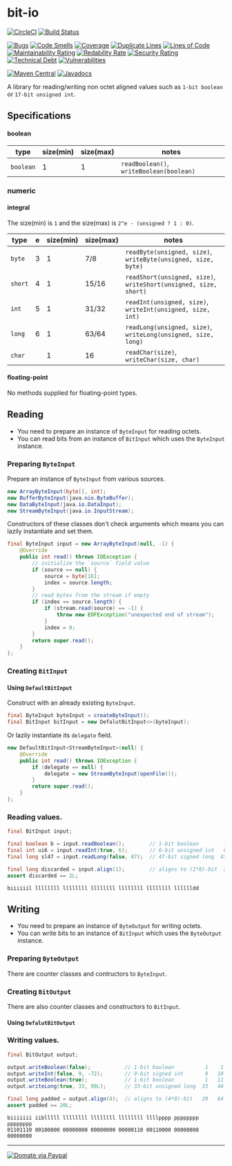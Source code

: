 bit-io
======
[![CircleCI](https://circleci.com/gh/jinahya/bit-io/tree/develop.svg?style=svg)](https://circleci.com/gh/jinahya/bit-io/tree/develop)
[![Build Status](https://travis-ci.org/jinahya/bit-io.svg?branch=develop)](https://travis-ci.org/jinahya/bit-io)

[![Bugs](https://sonarcloud.io/api/project_badges/measure?project=com.github.jinahya%3Abit-io%3Adevelop&metric=bugs)](https://sonarcloud.io/component_measures?id=com.github.jinahya%3Abit-io%3Adevelop&metric=bugs)
[![Code Smells](https://sonarcloud.io/api/project_badges/measure?project=com.github.jinahya%3Abit-io%3Adevelop&metric=code_smells)](https://sonarcloud.io/component_measures?id=com.github.jinahya%3Abit-io%3Adevelop&metric=code_smells)
[![Coverage](https://sonarcloud.io/api/project_badges/measure?project=com.github.jinahya%3Abit-io%3Adevelop&metric=coverage)](https://sonarcloud.io/component_measures?id=com.github.jinahya%3Abit-io%3Adevelop&metric=Coverage)
[![Duplicate Lines](https://sonarcloud.io/api/project_badges/measure?project=com.github.jinahya%3Abit-io%3Adevelop&metric=duplicated_lines_density)](https://sonarcloud.io/component_measures?id=com.github.jinahya%3Abit-io%3Adevelop&metric=Duplications)
[![Lines of Code](https://sonarcloud.io/api/project_badges/measure?project=com.github.jinahya%3Abit-io%3Adevelop&metric=ncloc)](https://sonarcloud.io/component_measures?id=com.github.jinahya%3Abit-io%3Adevelop&metric=ncloc)
[![Maintainability Rating](https://sonarcloud.io/api/project_badges/measure?project=com.github.jinahya%3Abit-io%3Adevelop&metric=sqale_rating)](https://sonarcloud.io/component_measures?id=com.github.jinahya%3Abit-io%3Adevelop&metric=sqale_rating)
[![Redability Rate](https://sonarcloud.io/api/project_badges/measure?project=com.github.jinahya%3Abit-io%3Adevelop&metric=reliability_rating)](https://sonarcloud.io/component_measures?id=com.github.jinahya%3Abit-io%3Adevelop&metric=Reliability)
[![Security Rating](https://sonarcloud.io/api/project_badges/measure?project=com.github.jinahya%3Abit-io%3Adevelop&metric=security_rating)](https://sonarcloud.io/component_measures?id=com.github.jinahya%3Abit-io%3Adevelop&metric=Security)
[![Technical Debt](https://sonarcloud.io/api/project_badges/measure?project=com.github.jinahya%3Abit-io%3Adevelop&metric=sqale_index)](https://sonarcloud.io/component_measures?id=com.github.jinahya%3Abit-io%3Adevelop&metric=Maintainability)
[![Vulnerabilities](https://sonarcloud.io/api/project_badges/measure?project=com.github.jinahya%3Abit-io%3Adevelop&metric=vulnerabilities)](https://sonarcloud.io/component_measures?id=com.github.jinahya%3Abit-io%3Adevelop&metric=vulnerabilities)

[![Maven Central](https://img.shields.io/maven-central/v/com.github.jinahya/bit-io.svg)](http://search.maven.org/#search%7Cga%7C1%7Ca%3A%22bit-io%22)
[![Javadocs](http://www.javadoc.io/badge/com.github.jinahya/bit-io.svg)](http://www.javadoc.io/doc/com.github.jinahya/bit-io)

A library for reading/writing non octet aligned values such as `1-bit boolean` or `17-bit unsigned int`.

## Specifications

#### boolean

|type     |size(min)|size(max)|notes|
|---------|---------|---------|-----|
|`boolean`|1        |1        |`readBoolean()`, `writeBoolean(boolean)`|

### numeric

#### integral

The size(min) is `1` and the size(max) is `2^e - (unsigned ? 1 : 0)`.

|type   |e  |size(min)|size(max)|notes
|-------|---|---------|---------|-----
|`byte` |3  |1        |7/8      |`readByte(unsigned, size)`, `writeByte(unsigned, size, byte)`|
|`short`|4  |1        |15/16    |`readShort(unsigned, size)`, `writeShort(unsigned, size, short)`|
|`int`  |5  |1        |31/32    |`readInt(unsigned, size)`, `writeInt(unsigned, size, int)`|
|`long` |6  |1        |63/64    |`readLong(unsigned, size)`, `writeLong(unsigned, size, long)`|
|`char` |   |1        |16       |`readChar(size)`, `writeChar(size, char)`|

#### floating-point

No methods supplied for floating-point types.

## Reading

* You need to prepare an instance of `ByteInput` for reading octets.
* You can read bits from an instance of `BitInput` which uses the `ByteInput` instance.

### Preparing `ByteInput`

Prepare an instance of `ByteInput` from various sources.

````java
new ArrayByteInput(byte[], int);
new BufferByteInput(java.nio.ByteBuffer);
new DataByteInput(java.io.DataInput);
new StreamByteInput(java.io.InputStream);
````

Constructors of these classes don't check arguments which means you can lazily instantiate and set them.

```java
final ByteInput input = new ArrayByteInput(null, -1) {
    @Override
    public int read() throws IOException {
        // initialize the `source` field value
        if (source == null) {
            source = byte[16];
            index = source.length;
        }
        // read bytes from the stream if empty
        if (index == source.length) {
            if (stream.read(source) == -1) {
                throw new EOFException("unexpected end of stream");
            }
            index = 0;
        }
        return super.read();
    }
};
```

### Creating `BitInput`

#### Using `DefaultBitInput`

Construct with an already existing `ByteInput`.

```java
final ByteInput byteInput = createByteInput();
final BitInput bitInput = new DefalutBitInput<>(byteInput);
```

Or lazily instantiate its `delegate` field.

```java
new DefaultBitInput<StreamByteInput>(null) {
    @Override
    public int read() throws IOException {
        if (delegate == null) {
            delegate = new StreamByteInput(openFile());
        }
        return super.read();
    }
};

```

### Reading values.

```java
final BitInput input;

final boolean b = input.readBoolean();        // 1-bit boolean        1    1
final int ui6 = input.readInt(true, 6);       // 6-bit unsigned int   6    7
final long sl47 = input.readLong(false, 47);  // 47-bit signed long  47   54

final long discarded = input.align(1);        // aligns to (1*8)-bit  2   56
assert discarded == 2L;
```

```
biiiiiil llllllll llllllll llllllll llllllll llllllll lllllldd
```

## Writing

* You need to prepare an instance of `ByteOutput` for writing octets.
* You can write bits to an instance of `BitInput` which uses the `ByteOutput` instance.

### Preparing `ByteOutput`

There are counter classes and contructors to `ByteInput`.

### Creating `BitOutput`

There are also counter classes and constructors to `BitInput`.

#### Using `DefalutBitOutput`

### Writing values.

```java
final BitOutput output;

output.writeBoolean(false);           // 1-bit boolean          1    1
output.writeInt(false, 9, -72);       // 9-bit signed int       9   10
output.writeBoolean(true);            // 1-bit boolean          1   11
output.writeLong(true, 33, 99L);      // 33-bit unsigned long  33   44

final long padded = output.align(4);  // aligns to (4*8)-bit   20   64
assert padded == 20L;
```

```
biiiiiii iiblllll llllllll llllllll llllllll llllpppp pppppppp pppppppp
01101110 00100000 00000000 00000000 00000110 00110000 00000000 00000000
```

----
[![Domate via Paypal](https://img.shields.io/badge/donate-paypal-blue.svg)](https://www.paypal.com/cgi-bin/webscr?cmd=_cart&business=A954LDFBW4B9N&lc=KR&item_name=GitHub&amount=5%2e00&currency_code=USD&button_subtype=products&add=1&bn=PP%2dShopCartBF%3adonate%2dpaypal%2dblue%2epng%3aNonHosted)
